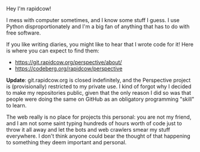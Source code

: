 Hey I'm rapidcow!

I mess with computer sometimes, and I know some stuff I guess.
I use Python disproportionately and I'm a big fan of anything
that has to do with free software.

If you like writing diaries, you might like to hear that I
wrote code for it! Here is where you can expect to find them:

  * <https://git.rapidcow.org/perspective/about/>
  * <https://codeberg.org/rapidcow/perspective>

**Update**: git.rapidcow.org is closed indefinitely, and
the Perspective project is (provisionally) restricted to my
private use.  I kind of forgot why I decided to make my
repositories public, given that the only reason I did so was
that people were doing the same on GitHub as an obligatory
programming "skill" to learn.

The web really is no place for projects this personal:
you are not my friend, and I am not some saint typing hundreds
of hours worth of code just to throw it all away and let the
bots and web crawlers smear my stuff everywhere.  I don't think
anyone could bear the thought of that happening to something
they deem important and personal.
